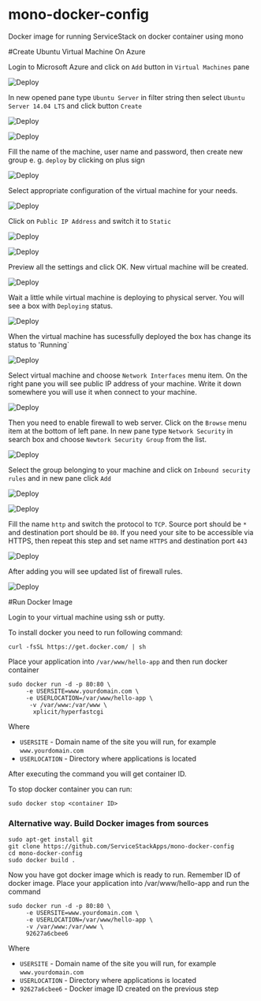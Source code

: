 # mono-docker-config
Docker image for running ServiceStack on docker container using mono

#Create Ubuntu Virtual Machine On Azure

Login to Microsoft Azure and click on `Add` button in `Virtual Machines` pane

![Deploy](https://github.com/ServiceStackApps/mono-server-config/blob/master/images/0-create-azure-1.png)

In new opened pane type `Ubuntu Server` in filter string then select `Ubuntu Server 14.04 LTS` and click button `Create`

![Deploy](https://github.com/ServiceStackApps/mono-server-config/blob/master/images/0-create-azure-2.png)

![Deploy](https://github.com/ServiceStackApps/mono-server-config/blob/master/images/0-create-azure-3.png)

Fill the name of the machine, user name and password, then create new group e. g. `deploy` by clicking on plus sign

![Deploy](https://github.com/ServiceStackApps/mono-server-config/blob/master/images/0-create-azure-4.png)

Select appropriate configuration of the virtual machine for your needs.

![Deploy](https://github.com/ServiceStackApps/mono-server-config/blob/master/images/0-create-azure-5.png)

Click on `Public IP Address` and switch it to `Static`

![Deploy](https://github.com/ServiceStackApps/mono-server-config/blob/master/images/0-create-azure-6.png)

![Deploy](https://github.com/ServiceStackApps/mono-server-config/blob/master/images/0-create-azure-7.png)

Preview all the settings and click OK. New virtual machine will be created.

![Deploy](https://github.com/ServiceStackApps/mono-server-config/blob/master/images/0-create-azure-8.png)

Wait a little while virtual machine is deploying to physical server. You will see a box with `Deploying` status.

![Deploy](https://github.com/ServiceStackApps/mono-server-config/blob/master/images/0-create-azure-9.png)

When the virtual machine has sucessfully deployed the box has change its status to 'Running`

![Deploy](https://github.com/ServiceStackApps/mono-server-config/blob/master/images/0-create-azure-10.png)

Select virtual machine and choose `Network Interfaces` menu item. On the right pane you will see public IP address of your machine. Write it down somewhere you will use it when connect to your machine. 

![Deploy](https://github.com/ServiceStackApps/mono-server-config/blob/master/images/0-create-azure-11.png)

Then you need to enable firewall to web server. Click on the `Browse` menu item at the bottom of left pane. In new pane type `Network Security` in search box and choose `Newtork Security Group` from the list.

![Deploy](https://github.com/ServiceStackApps/mono-server-config/blob/master/images/0-create-azure-12.png)

Select the group belonging to your machine and click on `Inbound security rules` and in new pane click `Add`

![Deploy](https://github.com/ServiceStackApps/mono-server-config/blob/master/images/0-create-azure-13.png)

![Deploy](https://github.com/ServiceStackApps/mono-server-config/blob/master/images/0-create-azure-14.png)


Fill the name `http` and switch the protocol to `TCP`. Source port should be `*` and destination port should be `80`. If you need your site to be accessible via HTTPS, then repeat this step and set name `HTTPS` and destination port `443`

![Deploy](https://github.com/ServiceStackApps/mono-server-config/blob/master/images/0-create-azure-15.png)

After adding you will see updated list of firewall rules.

![Deploy](https://github.com/ServiceStackApps/mono-server-config/blob/master/images/0-create-azure-16.png)


#Run Docker Image

Login to your virtual machine using ssh or putty.  

To install docker you need to run following command:

    curl -fsSL https://get.docker.com/ | sh

Place your application into `/var/www/hello-app` and then run docker container

    sudo docker run -d -p 80:80 \
         -e USERSITE=www.yourdomain.com \
         -e USERLOCATION=/var/www/hello-app \
          -v /var/www:/var/www \
           xplicit/hyperfastcgi

Where

- `USERSITE` - Domain name of the site you will run, for example `www.yourdomain.com`
- `USERLOCATION` - Directory where applications is located

After executing the command you will get container ID. 

To stop docker container you can run:

    sudo docker stop <container ID>


### Alternative way. Build Docker images from sources

    sudo apt-get install git
    git clone https://github.com/ServiceStackApps/mono-docker-config
    cd mono-docker-config
    sudo docker build .
    
Now you have got docker image which is ready to run. Remember ID of docker image. Place your application into /var/www/hello-app and run the command 
    
    sudo docker run -d -p 80:80 \
         -e USERSITE=www.yourdomain.com \
         -e USERLOCATION=/var/www/hello-app \
         -v /var/www:/var/www \
         92627a6cbee6

Where 

- `USERSITE` - Domain name of the site you will run, for example `www.yourdomain.com`
- `USERLOCATION` - Directory where applications is located
- `92627a6cbee6` - Docker image ID created on the previous step
